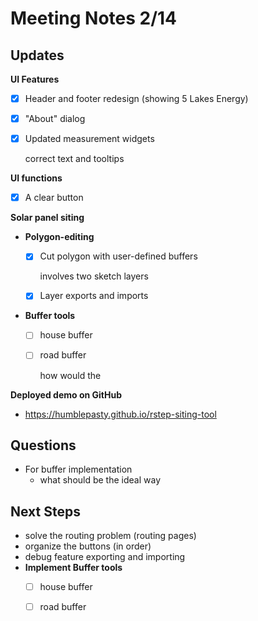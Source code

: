 # Meeting Notes 2/14

## Updates

**UI Features**

- [x] Header and footer redesign (showing 5 Lakes Energy)

- [x] "About" dialog

- [x] Updated measurement widgets

  correct text and tooltips

**UI functions**

- [x] A clear button

**Solar panel siting**

- **Polygon-editing**

  - [x] Cut polygon with user-defined buffers

    involves two sketch layers

  - [x] Layer exports and imports

- **Buffer tools**

  - [ ] house buffer
  
  - [ ] road buffer
  
    how would the 



**Deployed demo on GitHub**

- https://humblepasty.github.io/rstep-siting-tool



## Questions

- For buffer implementation
  - what should be the ideal way



## Next Steps

- solve the routing problem (routing pages)
- organize the buttons (in order)
- debug feature exporting and importing
- **Implement Buffer tools**
  - [ ] house buffer
  - [ ] road buffer

